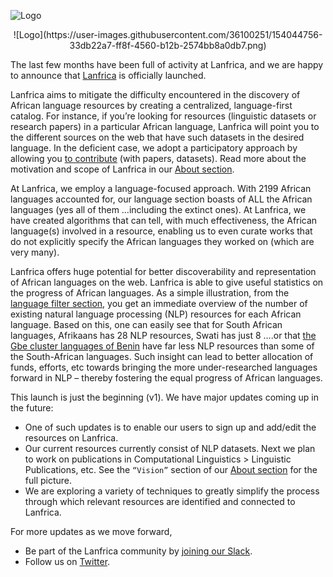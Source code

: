  ![Logo](https://user-images.githubusercontent.com/36100251/154044756-33db22a7-ff8f-4560-b12b-2574bb8a0db7.png)
 <p align="center">
    ![Logo](https://user-images.githubusercontent.com/36100251/154044756-33db22a7-ff8f-4560-b12b-2574bb8a0db7.png)
</p>
 
The last few months have been full of activity at Lanfrica, and we are happy to announce that [Lanfrica](https://www.lanfrica.com) is officially launched.
 
Lanfrica aims to mitigate the difficulty encountered in the discovery of African language resources by creating a centralized, language-first catalog. For instance, if you’re looking for resources (linguistic datasets or research papers) in a particular African language, Lanfrica will point you to the different sources on the web that have such datasets in the desired language. In the deficient case, we adopt a participatory approach by allowing you [to contribute](https://lanfrica.com/contribute) (with papers, datasets). Read more about the motivation and scope of Lanfrica in our [About section](https://lanfrica.com/about).

At Lanfrica, we employ a language-focused approach. With 2199 African languages accounted for, our language section boasts of ALL the African languages (yes all of them …including the extinct ones). At Lanfrica, we have created algorithms that can tell, with much effectiveness, the African language(s) involved in a resource, enabling us to even curate works that do not explicitly specify the African languages they worked on (which are very many).

Lanfrica offers huge potential for better discoverability and representation of  African languages on the web. Lanfrica is able to give useful statistics on the progress of African languages. As a simple illustration, from the [language filter section](https://user-images.githubusercontent.com/36100251/153701078-4fcaf79a-0445-4aa9-8535-554b5b8a59b8.png), you get an immediate overview of the number of existing natural language processing (NLP)  resources for each African language. Based on this, one can easily see that for South African languages, Afrikaans has 28 NLP resources, Swati has just 8 ….or that [the Gbe cluster languages of Benin](https://user-images.githubusercontent.com/36100251/153701049-7e882a07-3550-4e39-bc7b-3a75ef29c1b1.png) have far less NLP resources than some of the South-African languages. Such insight can lead to better allocation of funds, efforts, etc towards bringing the more under-researched languages forward in NLP – thereby fostering the equal progress of African languages.

This launch is just the beginning (v1). We have major updates coming up in the future: 
- One of such updates is to enable our users to sign up and add/edit the resources on Lanfrica.
- Our current resources currently consist of NLP datasets. Next we plan to work on publications in Computational Linguistics > Linguistic Publications, etc. See the `“Vision”` section of our [About section](https://lanfrica.com/about) for the full picture.   
- We are exploring a variety of techniques to greatly simplify the process through which relevant resources are identified and connected to Lanfrica.

For more updates as we move forward, 
- Be part of the Lanfrica community by [joining our Slack](https://join.slack.com/t/lanfrica/shared_invite/zt-12x0oo6i8-tZ182NK~aUXroVE5tgRNaw). 
- Follow us on [Twitter](https://twitter.com/lanfrica).
